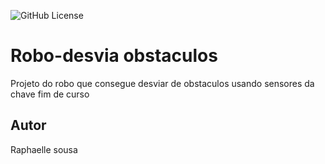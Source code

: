 ![GitHub License](https://img.shields.io/github/license/raphalsousa/robo-desvia?style=flat)


# Robo-desvia obstaculos
Projeto do robo que consegue desviar de obstaculos usando sensores da chave fim de curso
## Autor
Raphaelle sousa
